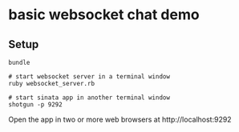 
# basic websocket chat demo

## Setup

    bundle

    # start websocket server in a terminal window
    ruby websocket_server.rb

    # start sinata app in another terminal window
    shotgun -p 9292 


Open the app in two or more web browsers at http://localhost:9292


